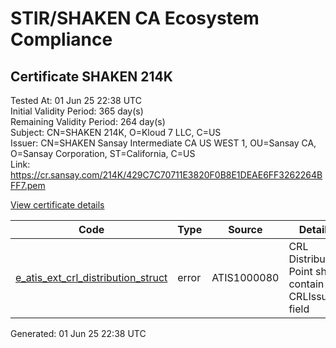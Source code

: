 # STIR/SHAKEN CA Ecosystem Compliance

## Certificate SHAKEN 214K

Tested At: 01 Jun 25 22:38 UTC\
Initial Validity Period: 365 day(s)\
Remaining Validity Period: 264 day(s)\
Subject: CN=SHAKEN 214K, O=Kloud 7 LLC, C=US\
Issuer: CN=SHAKEN Sansay Intermediate CA US WEST 1, OU=Sansay CA, O=Sansay Corporation, ST=California, C=US\
Link: https://cr.sansay.com/214K/429C7C70711E3820F0B8E1DEAE6FF3262264BFF7.pem

[View certificate details](https://x509.io/?cert=MIICnjCCAkOgAwIBAgIUQpx8cHEeOCDwuOHerm%2FzJiJkv%2FcwCgYIKoZIzj0EAwIwgYUxCzAJBgNVBAYTAlVTMRMwEQYDVQQIDApDYWxpZm9ybmlhMRswGQYDVQQKDBJTYW5zYXkgQ29ycG9yYXRpb24xEjAQBgNVBAsMCVNhbnNheSBDQTEwMC4GA1UEAwwnU0hBS0VOIFNhbnNheSBJbnRlcm1lZGlhdGUgQ0EgVVMgV0VTVCAxMB4XDTI1MDIyMDE4NTcyNVoXDTI2MDIyMDE4NTcyNVowOTELMAkGA1UEBhMCVVMxFDASBgNVBAoMC0tsb3VkIDcgTExDMRQwEgYDVQQDDAtTSEFLRU4gMjE0SzBZMBMGByqGSM49AgEGCCqGSM49AwEHA0IABF1fqS17Qvsg9ndxWIdFHhX38CYOHncyC0ItNSnxXTSnfohrR2Q9vZYnW40Ntm5s75oKJoWevaPvhyfV3hi%2F5xmjgdswgdgwFgYIKwYBBQUHARoECjAIoAYWBDIxNEswFwYDVR0gBBAwDjAMBgpghkgBhv8JAQEEMB0GA1UdDgQWBBR4KHJ8IVPxgpqzM0%2FhFA1bWZznPzAfBgNVHSMEGDAWgBSs05P1Q0PMCr5FWBcTfZJ83MMBRjBHBgNVHR8EQDA%2BMDygOqA4hjZodHRwczovL2F1dGhlbnRpY2F0ZS1hcGkuaWNvbmVjdGl2LmNvbS9kb3dubG9hZC92MS9jcmwwDAYDVR0TAQH%2FBAIwADAOBgNVHQ8BAf8EBAMCB4AwCgYIKoZIzj0EAwIDSQAwRgIhAM83zPOmtatxZ82KQEUzki3wx%2FaEHoHd54k5DIb3LDoOAiEA8mON3Q%2B3BOYt2ALkF2N%2B%2BwZPyJuGqisccDv%2FIkrMJzM%3D)

| Code | Type | Source | Details |
|------|------|--------|---------|
| [e_atis_ext_crl_distribution_struct](../../ISSUES/e_atis_ext_crl_distribution_struct/README.md) | error | ATIS1000080 | CRL Distribution Point shall contain a CRLIssuer field |


Generated: 01 Jun 25 22:38 UTC